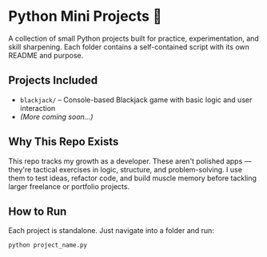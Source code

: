 # Python Mini Projects 🧪

A collection of small Python projects built for practice, experimentation, and skill sharpening. Each folder contains a self-contained script with its own README and purpose.

## Projects Included

- `blackjack/` – Console-based Blackjack game with basic logic and user interaction
- *(More coming soon...)*

## Why This Repo Exists

This repo tracks my growth as a developer. These aren't polished apps — they're tactical exercises in logic, structure, and problem-solving. I use them to test ideas, refactor code, and build muscle memory before tackling larger freelance or portfolio projects.

## How to Run

Each project is standalone. Just navigate into a folder and run:
```bash
python project_name.py
